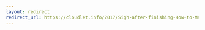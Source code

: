 ```yaml
---
layout: redirect
redirect_url: https://cloudlet.info/2017/Sigh-after-finishing-How-to-Make-the-Ming-Dynasty-Transparent-in-an-hour-and-a-half
---
```

